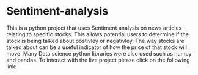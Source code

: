 # Sentiment-analysis
This is a python project that uses Sentiment analysis on news articles relating to specific stocks. This allows potential users to determine if the stock is being talked about postivley or negativley. The way stocks are talked about can be a useful indicator of how the price of that stock will move. Many Data science python libraries were also used such as numpy and pandas.
To interact with the live project please click on the following link: 
